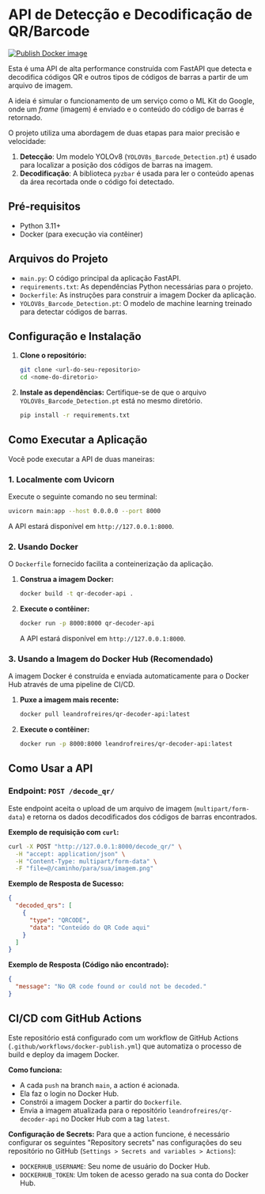 # API de Detecção e Decodificação de QR/Barcode

[![Publish Docker image](https://github.com/leandrofreires/qr-decoder-api/actions/workflows/docker-publish.yml/badge.svg)](https://github.com/leandrofreires/qr-decoder-api/actions/workflows/docker-publish.yml)

Esta é uma API de alta performance construída com FastAPI que detecta e decodifica códigos QR e outros tipos de códigos de barras a partir de um arquivo de imagem.

A ideia é simular o funcionamento de um serviço como o ML Kit do Google, onde um *frame* (imagem) é enviado e o conteúdo do código de barras é retornado.

O projeto utiliza uma abordagem de duas etapas para maior precisão e velocidade:
1.  **Detecção**: Um modelo YOLOv8 (`YOLOV8s_Barcode_Detection.pt`) é usado para localizar a posição dos códigos de barras na imagem.
2.  **Decodificação**: A biblioteca `pyzbar` é usada para ler o conteúdo apenas da área recortada onde o código foi detectado.

## Pré-requisitos

*   Python 3.11+
*   Docker (para execução via contêiner)

## Arquivos do Projeto

*   `main.py`: O código principal da aplicação FastAPI.
*   `requirements.txt`: As dependências Python necessárias para o projeto.
*   `Dockerfile`: As instruções para construir a imagem Docker da aplicação.
*   `YOLOV8s_Barcode_Detection.pt`: O modelo de machine learning treinado para detectar códigos de barras.

## Configuração e Instalação

1.  **Clone o repositório:**
    ```bash
    git clone <url-do-seu-repositorio>
    cd <nome-do-diretorio>
    ```

2.  **Instale as dependências:**
    Certifique-se de que o arquivo `YOLOV8s_Barcode_Detection.pt` está no mesmo diretório.
    ```bash
    pip install -r requirements.txt
    ```

## Como Executar a Aplicação

Você pode executar a API de duas maneiras:

### 1. Localmente com Uvicorn

Execute o seguinte comando no seu terminal:
```bash
uvicorn main:app --host 0.0.0.0 --port 8000
```
A API estará disponível em `http://127.0.0.1:8000`.

### 2. Usando Docker

O `Dockerfile` fornecido facilita a conteinerização da aplicação.

1.  **Construa a imagem Docker:**
    ```bash
    docker build -t qr-decoder-api .
    ```

2.  **Execute o contêiner:**
    ```bash
    docker run -p 8000:8000 qr-decoder-api
    ```
    A API estará disponível em `http://127.0.0.1:8000`.

### 3. Usando a Imagem do Docker Hub (Recomendado)

A imagem Docker é construída e enviada automaticamente para o Docker Hub através de uma pipeline de CI/CD.

1.  **Puxe a imagem mais recente:**
    ```bash
    docker pull leandrofreires/qr-decoder-api:latest
    ```

2.  **Execute o contêiner:**
    ```bash
    docker run -p 8000:8000 leandrofreires/qr-decoder-api:latest
    ```

## Como Usar a API

### Endpoint: `POST /decode_qr/`

Este endpoint aceita o upload de um arquivo de imagem (`multipart/form-data`) e retorna os dados decodificados dos códigos de barras encontrados.

**Exemplo de requisição com `curl`:**
```bash
curl -X POST "http://127.0.0.1:8000/decode_qr/" \
  -H "accept: application/json" \
  -H "Content-Type: multipart/form-data" \
  -F "file=@/caminho/para/sua/imagem.png"
```

**Exemplo de Resposta de Sucesso:**
```json
{
  "decoded_qrs": [
    {
      "type": "QRCODE",
      "data": "Conteúdo do QR Code aqui"
    }
  ]
}
```

**Exemplo de Resposta (Código não encontrado):**
```json
{
  "message": "No QR code found or could not be decoded."
}
```

## CI/CD com GitHub Actions

Este repositório está configurado com um workflow de GitHub Actions (`.github/workflows/docker-publish.yml`) que automatiza o processo de build e deploy da imagem Docker.

**Como funciona:**
- A cada `push` na branch `main`, a action é acionada.
- Ela faz o login no Docker Hub.
- Constrói a imagem Docker a partir do `Dockerfile`.
- Envia a imagem atualizada para o repositório `leandrofreires/qr-decoder-api` no Docker Hub com a tag `latest`.

**Configuração de Secrets:**
Para que a action funcione, é necessário configurar os seguintes "Repository secrets" nas configurações do seu repositório no GitHub (`Settings > Secrets and variables > Actions`):
- `DOCKERHUB_USERNAME`: Seu nome de usuário do Docker Hub.
- `DOCKERHUB_TOKEN`: Um token de acesso gerado na sua conta do Docker Hub.
```